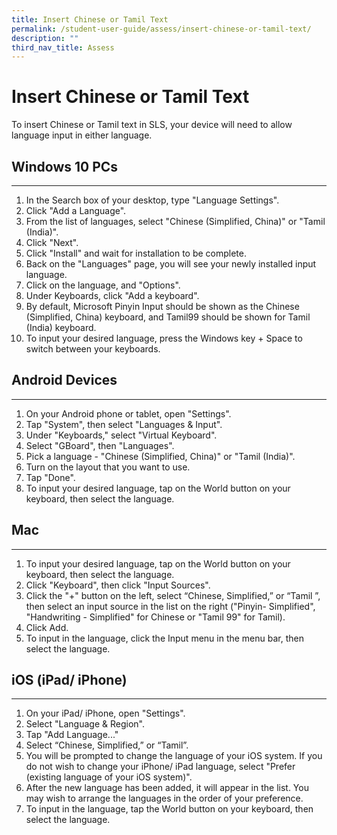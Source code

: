 ```yaml
---
title: Insert Chinese or Tamil Text
permalink: /student-user-guide/assess/insert-chinese-or-tamil-text/
description: ""
third_nav_title: Assess
---
```

<h1 id="insert-chinese-or-tamil-text">Insert Chinese or Tamil Text</h1>
<p>To insert Chinese or Tamil text in SLS, your device will need to allow language input in either language.</p>
<h2 id="-windows-10-pcs-">Windows 10 PCs</h2>
<hr>
<ol>
<li>In the Search box of your desktop, type "Language Settings".</li>
<li>Click "Add a Language".</li>
<li>From the list of languages, select "Chinese (Simplified, China)" or "Tamil (India)".</li>
<li>Click "Next".</li>
<li>Click "Install" and wait for installation to be complete.</li>
<li>Back on the "Languages" page, you will see your newly installed input language.</li>
<li>Click on the language, and "Options".</li>
<li>Under Keyboards, click "Add a keyboard".</li>
<li>By default, Microsoft Pinyin Input should be shown as the Chinese (Simplified, China) keyboard, and Tamil99 should be shown for Tamil (India) keyboard.</li>
<li>To input your desired language, press the Windows key + Space to switch between your keyboards.</li>
</ol>
<h2 id="-android-devices-">Android Devices</h2>
<hr>
<ol>
<li>On your Android phone or tablet, open "Settings".</li>
<li>Tap "System", then select "Languages &amp; Input".</li>
<li>Under "Keyboards," select "Virtual Keyboard".</li>
<li>Select "GBoard", then "Languages".</li>
<li>Pick a language - "Chinese (Simplified, China)" or "Tamil (India)".</li>
<li>Turn on the layout that you want to use.</li>
<li>Tap "Done".</li>
<li>To input your desired language, tap on the World button on your keyboard, then select the language.</li>
</ol>
<h2 id="-mac-">Mac</h2>
<hr>
<ol>
<li>To input your desired language, tap on the World button on your keyboard, then select the language.</li>
<li>Click "Keyboard", then click "Input Sources".</li>
<li>Click the "+" button on the left, select “Chinese, Simplified,” or “Tamil ”, then select an input source in the list on the right ("Pinyin- Simplified", "Handwriting - Simplified" for Chinese or "Tamil 99" for Tamil).</li>
<li>Click Add.</li>
<li>To input in the language, click the Input menu in the menu bar, then select the language.</li>
</ol>
<h2 id="-ios-ipad-iphone-">iOS (iPad/ iPhone)</h2>
<hr>
<ol>
<li>On your iPad/ iPhone, open "Settings".</li>
<li>Select "Language &amp; Region".</li>
<li>Tap "Add Language..."</li>
<li>Select “Chinese, Simplified,” or “Tamil”.</li>
<li>You will be prompted to change the language of your iOS system. If you do not wish to change your iPhone/ iPad language, select "Prefer (existing language of your iOS system)".</li>
<li>After the new language has been added, it will appear in the list. You may wish to arrange the languages in the order of your preference.</li>
<li>To input in the language, tap the World button on your keyboard, then select the language.</li>
</ol>